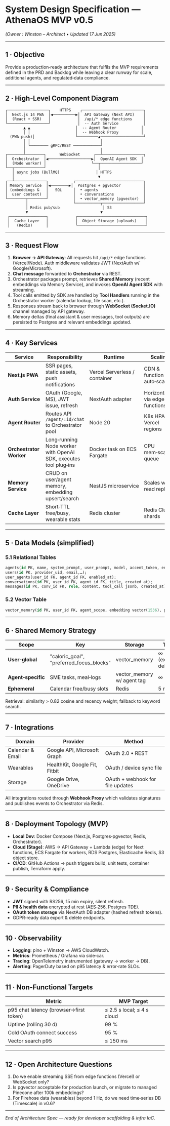 # System Design Specification — **AthenaOS** MVP v0.5

*(Owner : Winston – Architect • Updated 17 Jun 2025)*

---

## 1 · Objective

Provide a production‑ready architecture that fulfils the MVP requirements defined in the PRD and Backlog while leaving a clear runway for scale, additional agents, and regulated‑data compliance.

---

## 2 · High‑Level Component Diagram

```
┌──────────────────┐    HTTPS    ┌───────────────────────────┐
│  Next.js 14 PWA  │◀──────────▶│  API Gateway (Next API)    │
│  (React + SSR)   │            │  /api/* edge functions     │
└──────────────────┘            │  ‑‑ Auth Service           │
        ▲ ▲                    │  ‑‑ Agent Router           │
        │ │                    │  ‑‑ Webhook Proxy          │
  (PWA push)│                  └─────────▲───────────────────┘
        │ │                               │
        │ └──────── gRPC/REST ────────────┘
        │                                 │
┌───────┴────────┐      WebSocket      ┌──┴──────────────────┐
│  Orchestrator  │◀───────────────────▶│  OpenAI Agent SDK  │
│  (Node worker) │                    └──┬──────────────────┘
└──┬─────────────┘                       │
   │ async jobs (BullMQ)                │ HTTPS
   │                                     ▼
┌──┴──────────────┐           ┌──────────────────────────────┐
│ Memory Service  │◀────────▶│  Postgres + pgvector          │
│ (embeddings &   │   SQL     │  • agents                    │
│  user context)  │           │  • conversations             │
└────────┬────────┘           │  • vector_memory (pgvector)  │
         │                    └───────────┬──────────────────┘
         │ Redis pub/sub                   │ S3
         ▼                                ▼
 ┌────────────────┐            ┌──────────────────────────────┐
 │  Cache Layer   │            │  Object Storage (uploads)    │
 │   (Redis)      │            └──────────────────────────────┘
```

---

## 3 · Request Flow

1. **Browser → API Gateway**: All requests hit `/api/*` edge functions (Vercel/Node). Auth middleware validates JWT (NextAuth w/ Google/Microsoft).
2. **Chat message** forwarded to **Orchestrator** via REST.
3. Orchestrator packages prompt, retrieves **Shared Memory** (recent embeddings via Memory Service), and invokes **OpenAI Agent SDK** with streaming.
4. Tool calls emitted by SDK are handled by **Tool Handlers** running in the Orchestrator worker (calendar lookup, file scan, etc.).
5. Responses stream back to browser through **WebSocket (Socket.IO)** channel managed by API gateway.
6. Memory deltas (final assistant & user messages, tool outputs) are persisted to Postgres and relevant embeddings updated.

---

## 4 · Key Services

| Service                 | Responsibility                                                   | Runtime                       | Scaling                       |
| ----------------------- | ---------------------------------------------------------------- | ----------------------------- | ----------------------------- |
| **Next.js PWA**         | SSR pages, static assets, push notifications                     | Vercel Serverless / container | CDN & function auto‑scale     |
| **Auth Service**        | OAuth (Google, MS), JWT issue, refresh                           | NextAuth adapter              | Horizontal via edge functions |
| **Agent Router**        | Routes API `/agent/:id/chat` to Orchestrator pool                | Node 20                       | K8s HPA / Vercel regions      |
| **Orchestrator Worker** | Long‑running Node worker with OpenAI SDK, executes tool plug‑ins | Docker task on ECS Fargate    | CPU mem‑scale queue           |
| **Memory Service**      | CRUD on user/agent memory, embedding upsert/search               | NestJS microservice           | Scales w/ DB read replicas    |
| **Cache Layer**         | Short‑TTL free/busy, wearable stats                              | Redis cluster                 | Redis Cluster shards          |

---

## 5 · Data Models (simplified)

### 5.1 Relational Tables

```sql
agents(id PK, name, system_prompt, user_prompt, model, accent_token, enabled bool);
users(id PK, provider_uid, email,…);
user_agents(user_id FK, agent_id FK, enabled_at);
conversations(id PK, user_id FK, agent_id FK, title, created_at);
messages(id PK, conv_id FK, role, content, tool_call jsonb, created_at);
```

### 5.2 Vector Table

```sql
vector_memory(id PK, user_id FK, agent_scope, embedding vector(1536), payload jsonb);
```

---

## 6 · Shared Memory Strategy

| Scope              | Key                                         | Storage                     | TTL                 |
| ------------------ | ------------------------------------------- | --------------------------- | ------------------- |
| **User‑global**    | "caloric\_goal", "preferred\_focus\_blocks" | vector\_memory              | ∞ (explicit delete) |
| **Agent‑specific** | SME tasks, meal‑logs                        | vector\_memory w/ agent tag | ∞                   |
| **Ephemeral**      | Calendar free/busy slots                    | Redis                       | 5 min               |

Retrieval: similarity > 0.82 cosine and recency weight; fallback to keyword search.

---

## 7 · Integrations

| Domain           | Provider                      | Method                           |
| ---------------- | ----------------------------- | -------------------------------- |
| Calendar & Email | Google API, Microsoft Graph   | OAuth 2.0 • REST                 |
| Wearables        | HealthKit, Google Fit, Fitbit | OAuth / device sync file         |
| Storage          | Google Drive, OneDrive        | OAuth + webhook for file updates |

All integrations routed through **Webhook Proxy** which validates signatures and publishes events to Orchestrator via Redis.

---

## 8 · Deployment Topology (MVP)

- **Local Dev**: Docker Compose (Next.js, Postgres‑pgvector, Redis, Orchestrator).
- **Cloud (Stage)**: AWS → API Gateway + Lambda (edge) for Next functions, ECS Fargate for workers, RDS Postgres, Elasticache Redis, S3 object store.
- **CI/CD**: GitHub Actions → push triggers build, unit tests, container publish, Terraform apply.

---

## 9 · Security & Compliance

- **JWT** signed with RS256, 15 min expiry, silent refresh.
- **PII & health data** encrypted at rest (AES‑256, Postgres TDE).
- **OAuth token storage** via NextAuth DB adapter (hashed refresh tokens).
- GDPR‑ready data export & delete endpoints.

---

## 10 · Observability

- **Logging**: pino + Winston → AWS CloudWatch.
- **Metrics**: Prometheus / Grafana via side‑car.
- **Tracing**: OpenTelemetry instrumented (gateway → worker → DB).
- **Alerting**: PagerDuty based on p95 latency & error‑rate SLOs.

---

## 11 · Non‑Functional Targets

| Metric                                 | MVP Target                 |
| -------------------------------------- | -------------------------- |
| p95 chat latency (browser→first token) | ≤ 2.5 s local; ≤ 4 s cloud |
| Uptime (rolling 30 d)                  | 99 %                       |
| Cold OAuth connect success             | 95 %                       |
| Vector search p95                      | ≤ 150 ms                   |

---

## 12 · Open Architecture Questions

1. Do we enable streaming SSE from edge functions (Vercel) or WebSocket only?
2. Is pgvector acceptable for production launch, or migrate to managed Pinecone after 100k embeddings?
3. For Firehose data (wearables) beyond 1 Hz, do we need time‑series DB (Timescale) in v0.6?

---

*End of Architecture Spec — ready for developer scaffolding & infra IaC.*

